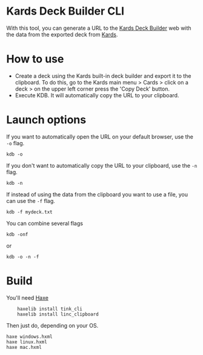 # Kards Deck Builder CLI

With this tool, you can generate a URL to the [Kards Deck Builder](https://kardsdeck.opengamela.com) web with the data from the exported deck from [Kards](https://www.kards.com/).

# How to use
* Create a deck using the Kards built-in deck builder and export it to the clipboard. To do this, go to the Kards main menu > Cards > click on a deck > on the upper left corner press the 'Copy Deck' button.
* Execute KDB. It will automatically copy the URL to your clipboard.

# Launch options
If you want to automatically open the URL on your default browser, use the `-o` flag.
```
kdb -o
```
If you don't want to automatically copy the URL to your clipboard, use the `-n` flag.
```
kdb -n
```
If instead of using the data from the clipboard you want to use a file, you can use the `-f` flag.
```
kdb -f mydeck.txt
```

You can combine several flags
```
kdb -onf
```
or
```
kdb -o -n -f
```


# Build

You'll need [Haxe](http://haxe.org)
```
    haxelib install tink_cli
    haxelib install linc_clipboard
```

Then just do, depending on your OS.
```
haxe windows.hxml
haxe linux.hxml
haxe mac.hxml
```
